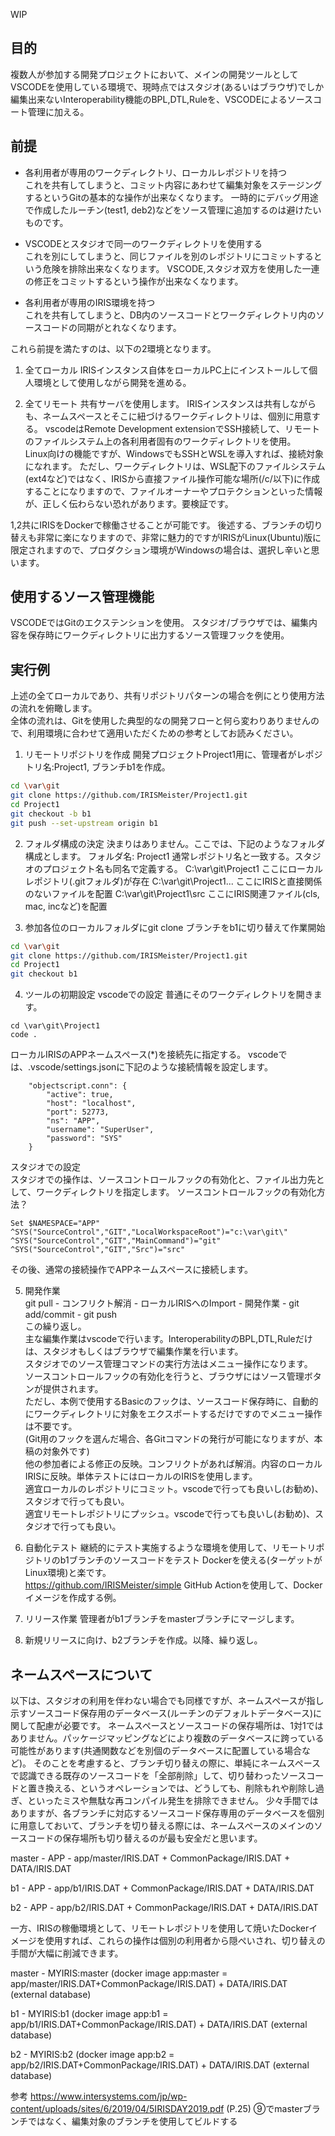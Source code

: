 
WIP

## 目的
複数人が参加する開発プロジェクトにおいて、メインの開発ツールとしてVSCODEを使用している環境で、現時点ではスタジオ(あるいはブラウザ)でしか編集出来ないInteroperability機能のBPL,DTL,Ruleを、VSCODEによるソースコート管理に加える。

## 前提
* 各利用者が専用のワークディレクトリ、ローカルレポジトリを持つ  
これを共有してしまうと、コミット内容にあわせて編集対象をステージングするというGitの基本的な操作が出来なくなります。
一時的にデバッグ用途で作成したルーチン(test1, deb2)などをソース管理に追加するのは避けたいものです。

* VSCODEとスタジオで同一のワークディレクトリを使用する  
これを別にしてしまうと、同じファイルを別のレポジトリにコミットするという危険を排除出来なくなります。
VSCODE,スタジオ双方を使用した一連の修正をコミットするという操作が出来なくなります。

* 各利用者が専用のIRIS環境を持つ  
これを共有してしまうと、DB内のソースコードとワークディレクトリ内のソースコードの同期がとれなくなります。

これら前提を満たすのは、以下の2環境となります。  
1. 全てローカル
IRISインスタンス自体をローカルPC上にインストールして個人環境として使用しながら開発を進める。

2. 全てリモート
共有サーバを使用します。
IRISインスタンスは共有しながらも、ネームスペースとそこに紐づけるワークディレクトリは、個別に用意する。
vscodeはRemote Development extensionでSSH接続して、リモートのファイルシステム上の各利用者固有のワークディレクトリを使用。  
Linux向けの機能ですが、WindowsでもSSHとWSLを導入すれば、接続対象になれます。
ただし、ワークディレクトリは、WSL配下のファイルシステム(ext4など)ではなく、IRISから直接ファイル操作可能な場所(/c/以下)に作成することになりますので、ファイルオーナーやプロテクションといった情報が、正しく伝わらない恐れがあります。要検証です。

1,2共にIRISをDockerで稼働させることが可能です。
後述する、ブランチの切り替えも非常に楽になりますので、非常に魅力的ですがIRISがLinux(Ubuntu)版に限定されますので、プロダクション環境がWindowsの場合は、選択し辛いと思います。

## 使用するソース管理機能
VSCODEではGitのエクステンションを使用。
スタジオ/ブラウザでは、編集内容を保存時にワークディレクトリに出力するソース管理フックを使用。

## 実行例
上述の全てローカルであり、共有リポジトリパターンの場合を例にとり使用方法の流れを俯瞰します。  
全体の流れは、Gitを使用した典型的なの開発フローと何ら変わりありませんので、利用環境に合わせて適用いただくための参考としてお読みください。

1. リモートリポジトリを作成
開発プロジェクトProject1用に、管理者がレポジトリ名:Project1, ブランチb1を作成。
```bash
cd \var\git
git clone https://github.com/IRISMeister/Project1.git
cd Project1
git checkout -b b1
git push --set-upstream origin b1
```

2. フォルダ構成の決定
決まりはありません。ここでは、下記のようなフォルダ構成とします。
フォルダ名: Project1    通常レポジトリ名と一致する。スタジオのプロジェクト名も同名で定義する。
C:\var\git\Project1     ここにローカルレポジトリ(.gitフォルダ)が存在
C:\var\git\Project1\... ここにIRISと直接関係のないファイルを配置
C:\var\git\Project1\src ここにIRIS関連ファイル(cls, mac, incなど)を配置

3. 参加各位のローカルフォルダにgit clone
ブランチをb1に切り替えて作業開始
```bash
cd \var\git
git clone https://github.com/IRISMeister/Project1.git
cd Project1
git checkout b1
```
4. ツールの初期設定
vscodeでの設定
普通にそのワークディレクトリを開きます。
```
cd \var\git\Project1
code .
```
ローカルIRISのAPPネームスペース(*)を接続先に指定する。
vscodeでは、.vscode/settings.jsonに下記のような接続情報を設定します。
```
    "objectscript.conn": {
        "active": true,
        "host": "localhost",
        "port": 52773,
        "ns": "APP",
        "username": "SuperUser",
        "password": "SYS"
    }
```

スタジオでの設定  
スタジオでの操作は、ソースコントロールフックの有効化と、ファイル出力先として、ワークディレクトリを指定します。
ソースコントロールフックの有効化方法？
```
Set $NAMESPACE="APP"
^SYS("SourceControl","GIT","LocalWorkspaceRoot")="c:\var\git\"
^SYS("SourceControl","GIT","MainCommand")="git"
^SYS("SourceControl","GIT","Src")="src"
```
その後、通常の接続操作でAPPネームスペースに接続します。

5. 開発作業  
git pull - コンフリクト解消 - ローカルIRISへのImport - 開発作業 - git add/commit - git push  
この繰り返し。  
主な編集作業はvscodeで行います。InteroperabilityのBPL,DTL,Ruleだけは、スタジオもしくはブラウザで編集作業を行います。  
スタジオでのソース管理コマンドの実行方法はメニュー操作になります。  
ソースコントロールフックの有効化を行うと、ブラウザにはソース管理ボタンが提供されます。  
ただし、本例で使用するBasicのフックは、ソースコード保存時に、自動的にワークディレクトリに対象をエクスポートするだけですのでメニュー操作は不要です。  
(Git用のフックを選んだ場合、各Gitコマンドの発行が可能になりますが、本稿の対象外です)  
他の参加者による修正の反映。コンフリクトがあれば解消。内容のローカルIRISに反映。単体テストにはローカルのIRISを使用します。  
適宜ローカルのレポジトリにコミット。vscodeで行っても良いし(お勧め)、スタジオで行っても良い。  
適宜リモートレポジトリにプッシュ。vscodeで行っても良いし(お勧め)、スタジオで行っても良い。  

6. 自動化テスト
継続的にテスト実施するような環境を使用して、リモートリポジトリのb1ブランチのソースコードをテスト
Dockerを使える(ターゲットがLinux環境)と楽です。  
https://github.com/IRISMeister/simple
GitHub Actionを使用して、Dockerイメージを作成する例。

7. リリース作業
管理者がb1ブランチをmasterブランチにマージします。

8. 新規リリースに向け、b2ブランチを作成。以降、繰り返し。

## ネームスペースについて
以下は、スタジオの利用を伴わない場合でも同様ですが、ネームスペースが指し示すソースコード保存用のデータベース(ルーチンのデフォルトデータベース)に関して配慮が必要です。
ネームスペースとソースコードの保存場所は、1対1ではありません。パッケージマッピングなどにより複数のデータベースに跨っている可能性があります(共通関数などを別個のデータベースに配置している場合など)。
そのことを考慮すると、ブランチ切り替えの際に、単純にネームスペースで認識できる既存のソースコードを「全部削除」して、切り替わったソースコードと置き換える、というオペレーションでは、どうしても、削除もれや削除し過ぎ、といったミスや無駄な再コンパイル発生を排除できません。
少々手間ではありますが、各ブランチに対応するソースコード保存専用のデータベースを個別に用意しておいて、ブランチを切り替える際には、ネームスペースのメインのソースコードの保存場所も切り替えるのが最も安全だと思います。

master  - APP   - app/master/IRIS.DAT
                + CommonPackage/IRIS.DAT
                + DATA/IRIS.DAT

b1      - APP   - app/b1/IRIS.DAT
                + CommonPackage/IRIS.DAT
                + DATA/IRIS.DAT

b2      - APP   - app/b2/IRIS.DAT
                + CommonPackage/IRIS.DAT
                + DATA/IRIS.DAT

一方、IRISの稼働環境として、リモートレポジトリを使用して焼いたDockerイメージを使用すれば、これらの操作は個別の利用者から隠ぺいされ、切り替えの手間が大幅に削減できます。

master  - MYIRIS:master (docker image app:master = app/master/IRIS.DAT+CommonPackage/IRIS.DAT)
        + DATA/IRIS.DAT (external database)

b1      - MYIRIS:b1     (docker image app:b1 = app/b1/IRIS.DAT+CommonPackage/IRIS.DAT)
        + DATA/IRIS.DAT (external database)

b2      - MYIRIS:b2     (docker image app:b2 = app/b2/IRIS.DAT+CommonPackage/IRIS.DAT)
        + DATA/IRIS.DAT (external database)

参考 
https://www.intersystems.com/jp/wp-content/uploads/sites/6/2019/04/5IRISDAY2019.pdf (P.25)
⑨でmasterブランチではなく、編集対象のブランチを使用してビルドする

